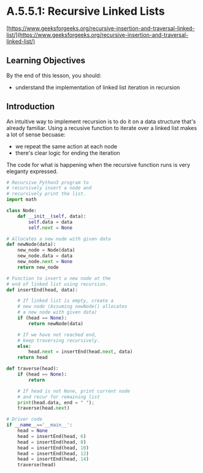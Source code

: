 # A.5.5.1: Recursive Linked Lists

[https://www.geeksforgeeks.org/recursive-insertion-and-traversal-linked-list/](https://www.geeksforgeeks.org/recursive-insertion-and-traversal-linked-list/)

## Learning Objectives

By the end of this lesson, you should:

* understand the implementation of linked list iteration in recursion

## Introduction

An intuitive way to implement recursion is to do it on a data structure that's already familiar. Using a recusive function to iterate over a linked list makes a lot of sense becuase:

* we repeat the same action at each node
* there's clear logic for ending the iteration

The code for what is happening when the recursive function runs is very eleganty expressed.

```python
# Recursive Python3 program to
# recursively insert a node and
# recursively print the list.
import math

class Node:
    def __init__(self, data):
        self.data = data
        self.next = None

# Allocates a new node with given data
def newNode(data):
    new_node = Node(data)
    new_node.data = data
    new_node.next = None
    return new_node

# Function to insert a new node at the
# end of linked list using recursion.
def insertEnd(head, data):

    # If linked list is empty, create a
    # new node (Assuming newNode() allocates
    # a new node with given data)
    if (head == None):
        return newNode(data)

    # If we have not reached end,
    # keep traversing recursively.
    else:
        head.next = insertEnd(head.next, data)
    return head

def traverse(head):
    if (head == None):
        return

    # If head is not None, print current node
    # and recur for remaining list
    print(head.data, end = " ");
    traverse(head.next)

# Driver code
if __name__=='__main__':
    head = None
    head = insertEnd(head, 6)
    head = insertEnd(head, 8)
    head = insertEnd(head, 10)
    head = insertEnd(head, 12)
    head = insertEnd(head, 14)
    traverse(head)
```
